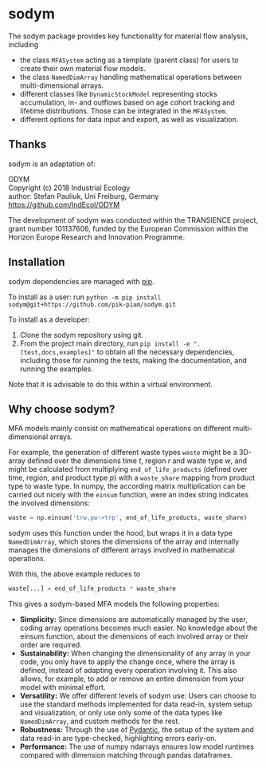# sodym
The sodym package provides key functionality for material flow analysis, including

- the class `MFASystem` acting as a template (parent class) for users to create their own material flow models.
- the class `NamedDimArray` handling mathematical operations between multi-dimensional arrays.
- different classes like `DynamicStockModel` representing stocks accumulation, in- and outflows based on age cohort tracking and lifetime distributions. Those can be integrated in the `MFASystem`.
- different options for data input and export, as well as visualization.

## Thanks

sodym is an adaptation of:

ODYM<br>
Copyright (c) 2018 Industrial Ecology<br>
author: Stefan Pauliuk, Uni Freiburg, Germany<br>
https://github.com/IndEcol/ODYM<br>

The development of sodym was conducted within the TRANSIENCE project, grant number 101137606, funded by the European Commission within the Horizon Europe Research and Innovation Programme.

## Installation

sodym dependencies are managed with [pip](https://pypi.org/project/pip/).

To install as a user: run `python -m pip install sodym@git+https://github.com/pik-piam/sodym.git`

To install as a developer:

1. Clone the sodym repository using git.
2. From the project main directory, run `pip install -e ".[test,docs,examples]"` to obtain all the necessary
dependencies, including those for running the tests, making the documentation, and running the examples.

Note that it is advisable to do this within a virtual environment.

## Why choose sodym?

MFA models mainly consist on mathematical operations on different multi-dimensional arrays.

For example, the generation of different waste types `waste` might be a 3D-array defined over the dimensions time _t_, region _r_ and waste type _w_, and might be calculated from multiplying `end_of_life_products` (defined over time, region, and product type _p_) with a `waste_share` mapping from product type to waste type.
In numpy, the according matrix multiplication can be carried out nicely with the `einsum` function, were an index string indicates the involved dimensions:

```python
waste = np.einsum('trw,pw->trp', end_of_life_products, waste_share)
```

sodym uses this function under the hood, but wraps it in a data type `NamedDimArray`, which stores the dimensions of the array and internally manages the dimensions of different arrays involved in mathematical operations.

With this, the above example reduces to

```python
waste[...] = end_of_life_products * waste_share
```

This gives a sodym-based MFA models the following properties:

- **Simplicity:** Since dimensions are automatically managed by the user, coding array operations becomes much easier. No knowledge about the einsum function, about the dimensions of each involved array or their order are required.
- **Sustainability:** When changing the dimensionality of any array in your code, you only have to apply the change once, where the array is defined, instead of adapting every operation involving it. This also allows, for example, to add or remove an entire dimension from your model with minimal effort.
- **Versatility:** We offer different levels of sodym use: Users can choose to use the standard methods implemented for data read-in, system setup and visualization, or only use only some of the data types like `NamedDimArray`, and custom methods for the rest.
- **Robustness:** Through the use of [Pydantic](https://docs.pydantic.dev/latest/), the setup of the system and data read-in are type-checked, highlighting errors early-on.
- **Performance:** The use of numpy ndarrays ensures low model runtimes compared with dimension matching through pandas dataframes.
